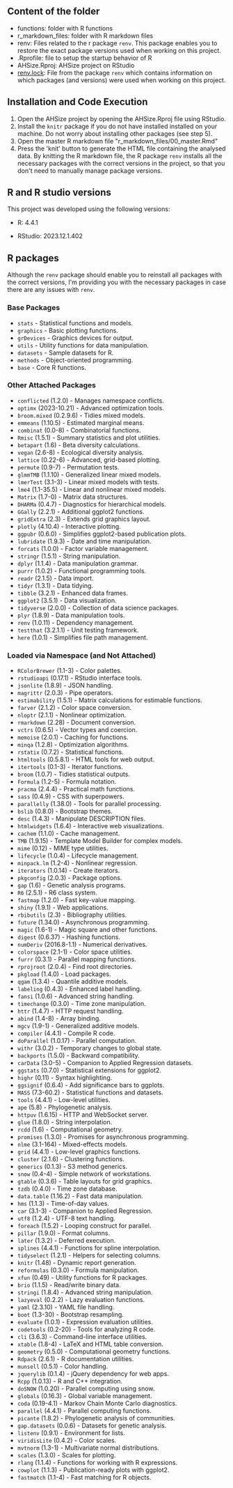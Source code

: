 ## Content of the folder

-   functions: folder with R functions
-   r_markdown_files: folder with R markdown files
-   renv: Files related to the r package `renv`. This package enables you to restore the exact package versions used when working on this project.
-   .Rprofile: file to setup the startup behavior of R
-   AHSize.Rproj: AHSize project on RStudio
-   [renv.lock](https://github.com/Emanuele-Giacomuzzo/AHSize/blob/master/renv.lock "renv.lock"): File from the package `renv` which contains information on which packages (and versions) were used when working on this project.

## Installation and Code Execution

1.  Open the AHSize project by opening the AHSize.Rproj file using RStudio.
2.  Install the `knitr` package if you do not have installed installed on your machine. Do not worry about installing other packages (see step 5).
3.  Open the master R markdown file "r_markdown_files/00_master.Rmd"
4.  Press the 'knit' button to generate the HTML file containing the analysed data. By knitting the R markdown file, the R package `renv` installs all the necessary packages with the correct versions in the project, so that you don't need to manually manage package versions.

## R and R studio versions

This project was developed using the following versions:

-   R: 4.4.1

-   RStudio: 2023.12.1.402

## R packages

Although the `renv` package should enable you to reinstall all packages with the correct versions, I'm providing you with the necessary packages in case there are any issues with `renv`.

### Base Packages
- `stats` - Statistical functions and models.
- `graphics` - Basic plotting functions.
- `grDevices` - Graphics devices for output.
- `utils` - Utility functions for data manipulation.
- `datasets` - Sample datasets for R.
- `methods` - Object-oriented programming.
- `base` - Core R functions.

### Other Attached Packages
- `conflicted` (1.2.0) - Manages namespace conflicts.
- `optimx` (2023-10.21) - Advanced optimization tools.
- `broom.mixed` (0.2.9.6) - Tidies mixed models.
- `emmeans` (1.10.5) - Estimated marginal means.
- `combinat` (0.0-8) - Combinatorial functions.
- `Rmisc` (1.5.1) - Summary statistics and plot utilities.
- `betapart` (1.6) - Beta diversity calculations.
- `vegan` (2.6-8) - Ecological diversity analysis.
- `lattice` (0.22-6) - Advanced, grid-based plotting.
- `permute` (0.9-7) - Permutation tests.
- `glmmTMB` (1.1.10) - Generalized linear mixed models.
- `lmerTest` (3.1-3) - Linear mixed models with tests.
- `lme4` (1.1-35.5) - Linear and nonlinear mixed models.
- `Matrix` (1.7-0) - Matrix data structures.
- `DHARMa` (0.4.7) - Diagnostics for hierarchical models.
- `GGally` (2.2.1) - Additional ggplot2 functions.
- `gridExtra` (2.3) - Extends grid graphics layout.
- `plotly` (4.10.4) - Interactive plotting.
- `ggpubr` (0.6.0) - Simplifies ggplot2-based publication plots.
- `lubridate` (1.9.3) - Date and time manipulation.
- `forcats` (1.0.0) - Factor variable management.
- `stringr` (1.5.1) - String manipulation.
- `dplyr` (1.1.4) - Data manipulation grammar.
- `purrr` (1.0.2) - Functional programming tools.
- `readr` (2.1.5) - Data import.
- `tidyr` (1.3.1) - Data tidying.
- `tibble` (3.2.1) - Enhanced data frames.
- `ggplot2` (3.5.1) - Data visualization.
- `tidyverse` (2.0.0) - Collection of data science packages.
- `plyr` (1.8.9) - Data manipulation tools.
- `renv` (1.0.11) - Dependency management.
- `testthat` (3.2.1.1) - Unit testing framework.
- `here` (1.0.1) - Simplifies file path management.

### Loaded via Namespace (and Not Attached)
- `RColorBrewer` (1.1-3) - Color palettes.
- `rstudioapi` (0.17.1) - RStudio interface tools.
- `jsonlite` (1.8.9) - JSON handling.
- `magrittr` (2.0.3) - Pipe operators.
- `estimability` (1.5.1) - Matrix calculations for estimable functions.
- `farver` (2.1.2) - Color space conversion.
- `nloptr` (2.1.1) - Nonlinear optimization.
- `rmarkdown` (2.28) - Document conversion.
- `vctrs` (0.6.5) - Vector types and coercion.
- `memoise` (2.0.1) - Caching for functions.
- `minqa` (1.2.8) - Optimization algorithms.
- `rstatix` (0.7.2) - Statistical functions.
- `htmltools` (0.5.8.1) - HTML tools for web output.
- `itertools` (0.1-3) - Iterator functions.
- `broom` (1.0.7) - Tidies statistical outputs.
- `Formula` (1.2-5) - Formula notation.
- `pracma` (2.4.4) - Practical math functions.
- `sass` (0.4.9) - CSS with superpowers.
- `parallelly` (1.38.0) - Tools for parallel processing.
- `bslib` (0.8.0) - Bootstrap themes.
- `desc` (1.4.3) - Manipulate DESCRIPTION files.
- `htmlwidgets` (1.6.4) - Interactive web visualizations.
- `cachem` (1.1.0) - Cache management.
- `TMB` (1.9.15) - Template Model Builder for complex models.
- `mime` (0.12) - MIME type utilities.
- `lifecycle` (1.0.4) - Lifecycle management.
- `minpack.lm` (1.2-4) - Nonlinear regression.
- `iterators` (1.0.14) - Create iterators.
- `pkgconfig` (2.0.3) - Package options.
- `gap` (1.6) - Genetic analysis programs.
- `R6` (2.5.1) - R6 class system.
- `fastmap` (1.2.0) - Fast key-value mapping.
- `shiny` (1.9.1) - Web applications.
- `rbibutils` (2.3) - Bibliography utilities.
- `future` (1.34.0) - Asynchronous programming.
- `magic` (1.6-1) - Magic square and other functions.
- `digest` (0.6.37) - Hashing functions.
- `numDeriv` (2016.8-1.1) - Numerical derivatives.
- `colorspace` (2.1-1) - Color space utilities.
- `furrr` (0.3.1) - Parallel mapping functions.
- `rprojroot` (2.0.4) - Find root directories.
- `pkgload` (1.4.0) - Load packages.
- `qgam` (1.3.4) - Quantile additive models.
- `labeling` (0.4.3) - Enhanced label handling.
- `fansi` (1.0.6) - Advanced string handling.
- `timechange` (0.3.0) - Time zone manipulation.
- `httr` (1.4.7) - HTTP request handling.
- `abind` (1.4-8) - Array binding.
- `mgcv` (1.9-1) - Generalized additive models.
- `compiler` (4.4.1) - Compile R code.
- `doParallel` (1.0.17) - Parallel computation.
- `withr` (3.0.2) - Temporary changes to global state.
- `backports` (1.5.0) - Backward compatibility.
- `carData` (3.0-5) - Companion to Applied Regression datasets.
- `ggstats` (0.7.0) - Statistical extensions for ggplot2.
- `highr` (0.11) - Syntax highlighting.
- `ggsignif` (0.6.4) - Add significance bars to ggplots.
- `MASS` (7.3-60.2) - Statistical functions and datasets.
- `tools` (4.4.1) - Low-level utilities.
- `ape` (5.8) - Phylogenetic analysis.
- `httpuv` (1.6.15) - HTTP and WebSocket server.
- `glue` (1.8.0) - String interpolation.
- `rcdd` (1.6) - Computational geometry.
- `promises` (1.3.0) - Promises for asynchronous programming.
- `nlme` (3.1-164) - Mixed-effects models.
- `grid` (4.4.1) - Low-level graphics functions.
- `cluster` (2.1.6) - Clustering functions.
- `generics` (0.1.3) - S3 method generics.
- `snow` (0.4-4) - Simple network of workstations.
- `gtable` (0.3.6) - Table layouts for grid graphics.
- `tzdb` (0.4.0) - Time zone database.
- `data.table` (1.16.2) - Fast data manipulation.
- `hms` (1.1.3) - Time-of-day values.
- `car` (3.1-3) - Companion to Applied Regression.
- `utf8` (1.2.4) - UTF-8 text handling.
- `foreach` (1.5.2) - Looping construct for parallel.
- `pillar` (1.9.0) - Format columns.
- `later` (1.3.2) - Deferred execution.
- `splines` (4.4.1) - Functions for spline interpolation.
- `tidyselect` (1.2.1) - Helpers for selecting columns.
- `knitr` (1.48) - Dynamic report generation.
- `reformulas` (0.3.0) - Formula manipulation.
- `xfun` (0.49) - Utility functions for R packages.
- `brio` (1.1.5) - Read/write binary data.
- `stringi` (1.8.4) - Advanced string manipulation.
- `lazyeval` (0.2.2) - Lazy evaluation functions.
- `yaml` (2.3.10) - YAML file handling.
- `boot` (1.3-30) - Bootstrap resampling.
- `evaluate` (1.0.1) - Expression evaluation utilities.
- `codetools` (0.2-20) - Tools for analyzing R code.
- `cli` (3.6.3) - Command-line interface utilities.
- `xtable` (1.8-4) - LaTeX and HTML table conversion.
- `geometry` (0.5.0) - Computational geometry functions.
- `Rdpack` (2.6.1) - R documentation utilities.
- `munsell` (0.5.1) - Color handling.
- `jquerylib` (0.1.4) - jQuery dependency for web apps.
- `Rcpp` (1.0.13) - R and C++ integration.
- `doSNOW` (1.0.20) - Parallel computing using snow.
- `globals` (0.16.3) - Global variable management.
- `coda` (0.19-4.1) - Markov Chain Monte Carlo diagnostics.
- `parallel` (4.4.1) - Parallel computing functions.
- `picante` (1.8.2) - Phylogenetic analysis of communities.
- `gap.datasets` (0.0.6) - Datasets for genetic analysis.
- `listenv` (0.9.1) - Environment for lists.
- `viridisLite` (0.4.2) - Color scales.
- `mvtnorm` (1.3-1) - Multivariate normal distributions.
- `scales` (1.3.0) - Scales for plotting.
- `rlang` (1.1.4) - Functions for working with R expressions.
- `cowplot` (1.1.3) - Publication-ready plots with ggplot2.
- `fastmatch` (1.1-4) - Fast matching for R objects.
